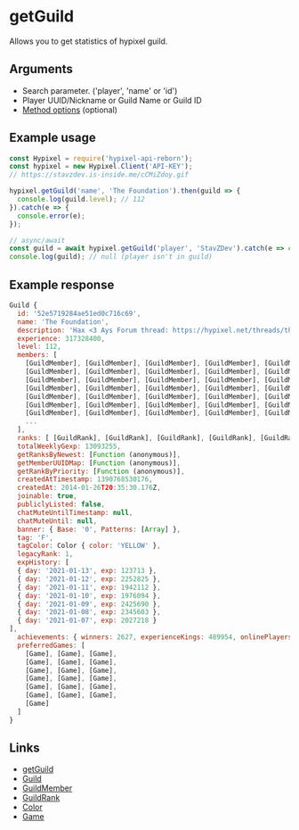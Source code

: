 # getGuild
Allows you to get statistics of hypixel guild.
## Arguments
- Search parameter. ('player', 'name' or 'id')
- Player UUID/Nickname or Guild Name or Guild ID
- [Method options](https://hypixel-api-reborn.github.io/#/docs/main/master/typedef/MethodOptions) (optional)

## Example usage
```js
const Hypixel = require('hypixel-api-reborn');
const hypixel = new Hypixel.Client('API-KEY');
// https://stavzdev.is-inside.me/cCMiZdoy.gif

hypixel.getGuild('name', 'The Foundation').then(guild => {
  console.log(guild.level); // 112
}).catch(e => {
  console.error(e);
});

// async/await
const guild = await hypixel.getGuild('player', 'StavZDev').catch(e => console.error(e));
console.log(guild); // null (player isn't in guild)
```
## Example response
```js
Guild {
  id: '52e5719284ae51ed0c716c69',
  name: 'The Foundation',
  description: 'Hax <3 Ays Forum thread: https://hypixel.net/threads/the-foundation-f-1-legacy-guild-applications-open-questing-all-games.695949/',
  experience: 317328400,
  level: 112,
  members: [
    [GuildMember], [GuildMember], [GuildMember], [GuildMember], [GuildMember],
    [GuildMember], [GuildMember], [GuildMember], [GuildMember], [GuildMember],
    [GuildMember], [GuildMember], [GuildMember], [GuildMember], [GuildMember],
    [GuildMember], [GuildMember], [GuildMember], [GuildMember], [GuildMember],
    [GuildMember], [GuildMember], [GuildMember], [GuildMember], [GuildMember],
    [GuildMember], [GuildMember], [GuildMember], [GuildMember], [GuildMember],
    [GuildMember], [GuildMember], [GuildMember], [GuildMember], [GuildMember],
    ...
  ],
  ranks: [ [GuildRank], [GuildRank], [GuildRank], [GuildRank], [GuildRank] ],
  totalWeeklyGexp: 13093255,
  getRanksByNewest: [Function (anonymous)],
  getMemberUUIDMap: [Function (anonymous)],
  getRankByPriority: [Function (anonymous)],
  createdAtTimestamp: 1390768530176,
  createdAt: 2014-01-26T20:35:30.176Z,
  joinable: true,
  publiclyListed: false,
  chatMuteUntilTimestamp: null,
  chatMuteUntil: null,
  banner: { Base: '0', Patterns: [Array] },
  tag: 'F',
  tagColor: Color { color: 'YELLOW' },
  legacyRank: 1,
  expHistory: [
  { day: '2021-01-13', exp: 123713 },
  { day: '2021-01-12', exp: 2252825 },
  { day: '2021-01-11', exp: 1942112 },
  { day: '2021-01-10', exp: 1976094 },
  { day: '2021-01-09', exp: 2425690 },
  { day: '2021-01-08', exp: 2345603 },
  { day: '2021-01-07', exp: 2027218 }
],
  achievements: { winners: 2627, experienceKings: 489954, onlinePlayers: 125 },
  preferredGames: [
    [Game], [Game], [Game],
    [Game], [Game], [Game],
    [Game], [Game], [Game],
    [Game], [Game], [Game],
    [Game], [Game], [Game],
    [Game], [Game], [Game],
    [Game]
  ]
}
```
## Links
- [getGuild](https://hypixel-api-reborn.github.io/#/docs/main/master/class/Client?scrollTo=getGuild)
- [Guild](https://hypixel-api-reborn.github.io/#/docs/main/master/class/Guild)
- [GuildMember](https://hypixel-api-reborn.github.io/#/docs/main/master/class/GuildMember)
- [GuildRank](https://hypixel-api-reborn.github.io/#/docs/main/master/class/GuildRank)
- [Color](https://hypixel-api-reborn.github.io/#/docs/main/master/class/Color)
- [Game](https://hypixel-api-reborn.github.io/#/docs/main/master/class/Game)